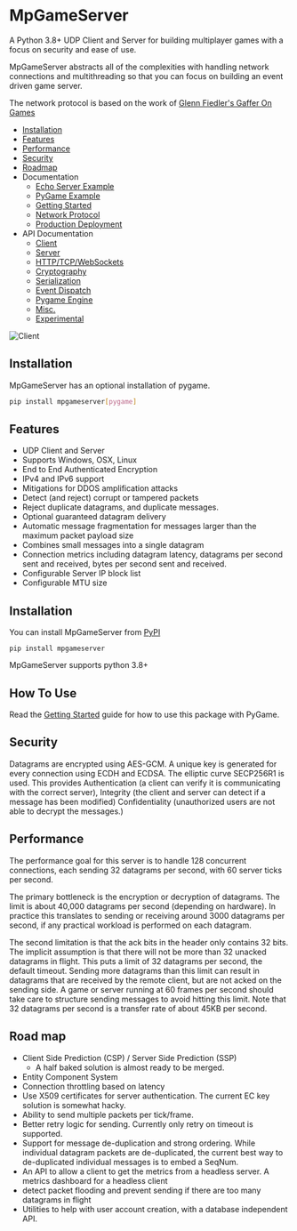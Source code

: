 
# MpGameServer

A Python 3.8+ UDP Client and Server for building multiplayer games with a focus on security and ease of use.

MpGameServer abstracts all of the complexities with handling network connections and multithreading so that
you can focus on building an event driven game server.

The network protocol is based on the work of [Glenn Fiedler's Gaffer On Games](https://www.gafferongames.com)

* [Installation](#installation)
* [Features](#features)
* [Performance](#performance)
* [Security](#security)
* [Roadmap](#roadmap)
* Documentation
    * [Echo Server Example](docs/example.md)
    * [PyGame Example](docs/example2.md)
    * [Getting Started](docs/GettingStarted.md)
    * [Network Protocol](docs/network.md)
    * [Production Deployment](docs/ProductionDeployment.md)
* API Documentation
    * [Client](docs/client.md)
    * [Server](docs/server.md)
    * [HTTP/TCP/WebSockets](docs/http.md)
    * [Cryptography](docs/crypto.md)
    * [Serialization](docs/serializable.md)
    * [Event Dispatch](docs/event_dispatch.md)
    * [Pygame Engine](docs/engine.md)
    * [Misc.](docs/misc.md)
    * [Experimental](docs/experimental.md)

![Client](docs/client.png)

## Installation

MpGameServer has an optional installation of pygame.

```bash
pip install mpgameserver[pygame]
```

## Features

* UDP Client and Server
* Supports Windows, OSX, Linux
* End to End Authenticated Encryption
* IPv4 and IPv6 support
* Mitigations for DDOS amplification attacks
* Detect (and reject) corrupt or tampered packets
* Reject duplicate datagrams, and duplicate messages.
* Optional guaranteed datagram delivery
* Automatic message fragmentation for messages larger than the maximum packet payload size
* Combines small messages into a single datagram
* Connection metrics including datagram latency, datagrams per second sent and received, bytes per second sent and received.
* Configurable Server IP block list
* Configurable MTU size

## Installation

You can install MpGameServer from [PyPI](https://pypi.org/project/mpgameserver/)

```
pip install mpgameserver
```

MpGameServer supports python 3.8+

## How To Use

Read the [Getting Started](docs/GettingStarted.md) guide for how to use this package with PyGame.

## Security

Datagrams are encrypted using AES-GCM. A unique key is generated for every
connection using ECDH and ECDSA. The elliptic curve SECP256R1 is used.
This provides Authentication (a client can verify it is communicating with the correct server),
Integrity (the client and server can detect if a message has been modified)
Confidentiality (unauthorized users are not able to decrypt the messages.)

## Performance

The performance goal for this server is to handle 128 concurrent connections, each sending 32 datagrams per second, with 60 server ticks per second.

The primary bottleneck is the encryption or decryption of datagrams. The limit
is about 40,000 datagrams per second (depending on hardware). In practice this
translates to sending or receiving around 3000 datagrams per second,
if any practical workload is performed on each datagram.

The second limitation is that the ack bits in the header only contains 32 bits.
The implicit assumption is that there will not be more than 32 unacked datagrams in flight.
This puts a limit of 32 datagrams per second, the default timeout. Sending more datagrams
than this limit can result in datagrams that are received by the remote client, but
are not acked on the sending side. A game or server running at 60 frames per second
should take care to structure sending messages to avoid hitting this limit.
Note that 32 datagrams per second is a transfer rate of about 45KB per second.

## Road map
* Client Side Prediction (CSP) / Server Side Prediction (SSP)
  * A half baked solution is almost ready to be merged.
* Entity Component System
* Connection throttling based on latency
* Use X509 certificates for server authentication. The current EC key solution is somewhat hacky.
* Ability to send multiple packets per tick/frame.
* Better retry logic for sending. Currently only retry on timeout is supported.
* Support for message de-duplication and strong ordering. While individual datagram packets are de-duplicated, the current
  best way to de-duplicated individual messages is to embed a SeqNum.
* An API to allow a client to get the metrics from a headless server. A metrics dashboard for a headless client
* detect packet flooding and prevent sending if there are too many datagrams in flight
* Utilities to help with user account creation, with a database independent API.
